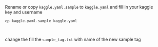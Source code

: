 Rename or copy `kaggle.yaml.sample` to `kaggle.yaml` and fill in your kaggle key and username
```shell
cp kaggle.yaml.sample kaggle.yaml
```


<br>

change the fill the `sample_tag.txt` with name of the new sample tag
